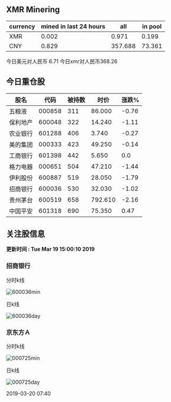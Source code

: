 ## XMR Minering

|currency|mined in last 24 hours|all|in pool|
|---|---|---|---|
|XMR|0.002|0.971|0.199|
|CNY|0.829|357.688|73.361|

今日美元对人民币 6.71	今日xmr对人民币368.26


## 今日重仓股 

|股名|代码|被持数|时价|涨跌%|
|---|---|---|---|---|
|五粮液|000858|311|86.000|-0.76|
|保利地产|600048|322|14.240|-1.11|
|农业银行|601288|406|3.740|-0.27|
|美的集团|000333|423|49.250|-0.14|
|工商银行|601398|442|5.650|0.0|
|格力电器|000651|504|47.210|-1.44|
|伊利股份|600887|519|28.050|-1.79|
|招商银行|600036|530|32.030|-1.02|
|贵州茅台|600519|658|792.610|-2.16|
|中国平安|601318|690|75.350|0.47|

## 关注股信息
**更新时间 : Tue Mar 19 15:00:10 2019**
### 招商银行 
分时k线

![600036min](http://image.sinajs.cn/newchart/min/n/sh600036.gif)

日k线

![600036day](http://image.sinajs.cn/newchart/daily/n/sh600036.gif)

### 京东方Ａ 
分时k线

![000725min](http://image.sinajs.cn/newchart/min/n/sz000725.gif)

日k线

![000725day](http://image.sinajs.cn/newchart/daily/n/sz000725.gif)

2019-03-20 07:40